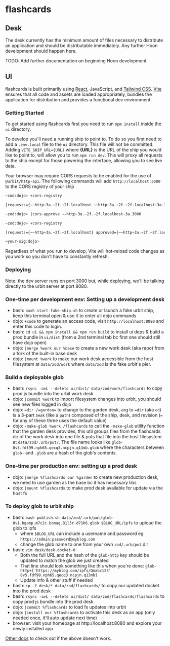 # flashcards

## Desk

The desk currently has the minimum amount of files necessary to distribute an application and should be distributable immediately. Any further Hoon development should happen here.

TODO: Add further documentation on beginning Hoon development

## UI

flashcards is built primarily using [React], JavaScript, and [Tailwind CSS]. [Vite] ensures that all code and assets are loaded appropriately, bundles the application for distribution and provides a functional dev environment.

### Getting Started

To get started using flashcards first you need to run `npm install` inside the `ui` directory.

To develop you'll need a running ship to point to. To do so you first need to add a `.env.local` file to the `ui` directory. This file will not be committed. Adding `VITE_SHIP_URL={URL}` where **{URL}** is the URL of the ship you would like to point to, will allow you to run `npm run dev`. This will proxy all requests to the ship except for those powering the interface, allowing you to see live data.

Your browser may require CORS requests to be enabled for the use of `@urbit/http-api`. The following commands will add `http://localhost:3000` to the CORS registry of your ship

```bash
~zod:dojo> +cors-registry

[requests={~~http~3a.~2f.~2f.localhost ~~http~3a.~2f.~2f.localhost~3a.3000} approved={} rejected={}]

~zod:dojo> |cors-approve ~~http~3a.~2f.~2f.localhost~3a.3000 

~zod:dojo> +cors-registry

[requests={~~http~3a.~2f.~2f.localhost} approved={~~http~3a.~2f.~2f.localhost~3a.3000} rejected={}]

~your-sig:dojo>
```

Regardless of what you run to develop, Vite will hot-reload code changes as you work so you don't have to constantly refresh.

### Deploying

Note: the dev server runs on port 3000 but, while deploying, we'll be talking directly to the urbit server at port 8080.

### One-time per development env: Setting up a development desk

- bash: `bash start-fake-ship.sh` to create or launch a fake urbit ship, keep this terminal open & use it to enter all dojo commands
- dojo: `+code` to generate an access code, visit `http://localhost:8080` and enter this code to login.
- bash: `cd ui && npm install && npm run build` to install ui deps & build a prod bundle in `ui/dist` (from a 2nd terminal tab bc first one should still have dojo open)
- dojo: `|merge %work our %base` to create a new work desk (aka repo) from a fork of the built-in base desk
- dojo: `|mount %work` to make our work desk accessible from the host filesystem at `data/zod/work` where `data/zod` is the fake urbit's pier.

### Build a deployable glob

- bash: `rsync -avL --delete ui/dist/ data/zod/work/flashcards` to copy prod js bundle into the urbit work desk
- dojo: `|commit %work` to import filesystem changes into urbit, you should see new files logged in dojo
- dojo: `=dir /=garden=` to change to the garden desk, arg to `=dir` (aka `cd`) is a 3-part `beak` (like a `path`) composed of the ship, desk, and revision (`=` for any of these three uses the default value)
- dojo: `-make-glob %work /flashcards` to call the `-make-glob` utility function that the garden desk provides, this util groups files from the flashcards dir of the work desk into one file & puts that file into the host filesystem at `data/zod/.urb/put/`. The file name looks like `glob-0v5.fdf99.nph65.qecq3.ncpjn.q13mb.glob` where the characters between `glob-` and `.glob` are a hash of the glob's contents.

### One-time per production env: setting up a prod desk

- dojo: `|merge %flashcards our %garden` to create new production desk, we need to use garden as the base bc it has necessary libs
- dojo: `|mount %flashcards` to make prod desk available for update via the host fs

### To deploy glob to urbit ship

- bash: `bash publish.sh data/zod/.urb/put/glob-0v1.hgamp.m7c2c.bomag.81l5r.d71h6.glob $BLOG_URL/ipfs` to upload the glob to ipfs
  - where `$BLOG_URL` can include a username and password eg `https://admin:password@myblog.com`
  - change the glob name to one from your own `zod/.urb/put` dir
- bash: `vim desk/desk.docket-0`
  - Both the full URL and the hash of the `glob-http` key should be updated to match the glob we just created
  - That line should look something like this when you're done: `glob-http+['https://myblog.com/ipfs/Qmabc123' 0v5.fdf99.nph65.qecq3.ncpjn.q13mb]`
  - Update info & other stuff if needed
- bash: `cp -f desk/* data/zod/flashcards/` to copy our updated docket into the prod desk
- bash: `rsync -avL --delete ui/dist/ data/zod/flashcards/flashcards` to copy prod js bundle into the prod desk
- dojo: `|commit %flashcards` to load fs updates into urbit
- dojo: `|install our %flashcards` to activate this desk as an app (only needed once, it'll auto update next time)
- browser: visit your homepage at http://localhost:8080 and explore your newly installed app

[Other docs](https://developers.urbit.org/guides/core/app-school-full-stack/8-desk) to check out if the above doesn't work..

[react]: https://reactjs.org/
[tailwind css]: https://tailwindcss.com/
[vite]: https://vitejs.dev/
